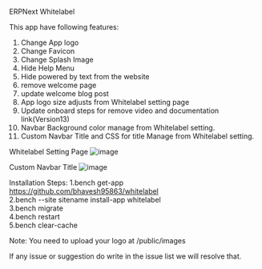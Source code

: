 ERPNext Whitelabel

This app have following features:
1. Change App logo
2. Change Favicon
3. Change Splash Image
4. Hide Help Menu
5. Hide powered by text from the website
6. remove welcome page
7. update welcome blog post
8. App logo size adjusts from Whitelabel setting page
9. Update onboard steps for remove video and documentation link(Version13)
10. Navbar Background color manage from Whitelabel setting.
11. Custom Navbar Title and CSS for title Manage from Whitelabel setting.

Whitelabel Setting Page
![image](https://user-images.githubusercontent.com/34086262/115605632-5e28ed00-a300-11eb-986d-5114ef128de3.png)

Custom Navbar Title
![image](https://user-images.githubusercontent.com/34086262/115721516-bc56de00-a39b-11eb-94b3-787b0481fb60.png)


Installation Steps:
1.bench get-app https://github.com/bhavesh95863/whitelabel<br/>
2.bench --site sitename install-app whitelabel<br/>
3.bench migrate<br/>
4.bench restart<br/>
5.bench clear-cache


Note:
You need to upload your logo at /public/images

If any issue or suggestion do write in the issue list we will resolve that.
